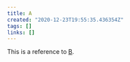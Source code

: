 ```yaml
---
title: A
created: "2020-12-23T19:55:35.436354Z"
tags: []
links: []
---
```

This is a reference to [B](20201223-b.md).

